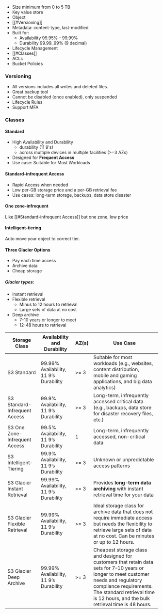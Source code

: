 - Size minimum from 0 to 5 TB 
- Key value store
- Object
- [[#Versioning]]
- Metadata: content-type, last-modified
- Built for:
	- Availability 99.95% - 99.99%
	- Durability 99.99..99% (9 decimal)
- Lifecycle Management
- [[#Classes]]
- ACLs
- Bucket Policies 

### Versioning
- All versions includes all writes and deleted files.
- Great backup tool
- Cannot be disabled (once enabled), only suspended
- Lifecycle Rules
- Support MFA

### Classes
#### Standard
- High Availability and Durability 
	- durability (11 9's)
	- across multiple devices in multiple facilities (>=3 AZs)
- Designed for **Frequent Access**
- Use case: Suitable for Most Workloads
#### Standard-infrequent Access
- Rapid Access when needed
- Low per-GB storage price and a per-GB retrieval fee
- Use cases: long-term storage, backups, data store disaster

#### One zone-infrequent
Like [[#Standard-infrequent Access]] but one zone, low price
#### Intelligent-tiering

Auto move your object to correct tier.
#### Three Glacier Options
- Pay each time access
- Archive data
- Cheap storage

##### Glacier types:
- Instant retrieval
- Flexible retrieval
	- Minus to 12 hours to retrieval
	- Large sets of data at no cost
- Deep archive 
	- 7-10 years or longer to meet 
	- 12-48 hours to retrieval


|**Storage Class**|**Availability and Durability**|**AZ(s)**|**Use Case**|
|---|---|---|---|
|S3 Standard|99.99% Availability, 11 9’s Durability|>= 3|Suitable for most workloads (e.g., websites, content distribution, mobile and gaming applications, and big data analytics)|
|S3 Standard-Infrequent Access|99.9% Availability, 11 9’s Durability|>= 3|Long-term, infrequently accessed critical data (e.g., backups, data store for disaster recovery files, etc.)|
|S3 One Zone-Infrequent Access|99.5% Availability, 11 9’s Durability|1|Long-term, infrequently accessed, non-critical data|
|S3 Intelligent-Tiering|99.9% Availability, 11 9’s Durability|>= 3|Unknown or unpredictable access patterns|
|S3 Glacier Instant Retrieval|99.99% Availability, 11 9’s Durability|>= 3|Provides **long-term data archiving** with instant retrieval time for your data|
|S3 Glacier Flexible Retrieval|99.99% Availability, 11 9’s Durability|>= 3|Ideal storage class for archive data that does not require immediate access but needs the flexibility to retrieve large sets of data at no cost. Can be minutes or up to 12 hours.|
|S3 Glacier Deep Archive|99.99% Availability, 11 9’s Durability|>= 3|Cheapest storage class and designed for customers that retain data sets for 7–10 years or longer to meet customer needs and regulatory compliance requirements. The standard retrieval time is 12 hours, and the bulk retrieval time is 48 hours.|